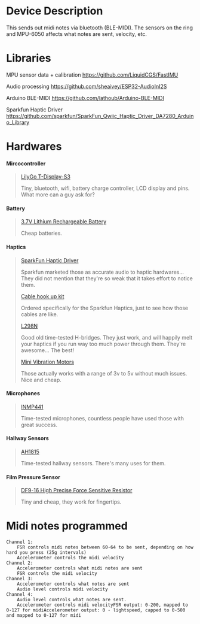 # Device Description
This sends out midi notes via bluetooth (BLE-MIDI). The sensors on the ring and MPU-6050 affects what notes are sent, velocity, etc.

# Libraries
MPU sensor data + calibration
https://github.com/LiquidCGS/FastIMU

Audio processing
https://github.com/sheaivey/ESP32-AudioInI2S

Arduino BLE-MIDI
https://github.com/lathoub/Arduino-BLE-MIDI 

Sparkfun Haptic Driver
https://github.com/sparkfun/SparkFun_Qwiic_Haptic_Driver_DA7280_Arduino_Library

# Hardwares
<div>
	<h4>Mircocontroller</h4>
	<blockquote>
		<a href="https://www.amazon.com/LILYGO-T-Display-S3-ESP32-S3-Development-Soldered/dp/B0BF542H39/">LilyGo T-Display-S3</a>
		<p>Tiny, bluetooth, wifi, battery charge controller, LCD display and pins. What more can a guy ask for?</p>
	</blockquote>
	
</div>

<div>
	<h4>Battery</h4>
	<blockquote>
		<a href="https://www.amazon.com/MakerFocus-Rechargable-Protection-Insulated-Development/dp/B08T6QS58J/?th=1">3.7V Lithium Rechargeable Battery</a>
		<p>Cheap batteries.</p>
	</blockquote>
	
</div>

<div>
	<h4>Haptics</h4>
	<blockquote>
		<a href="https://www.amazon.com/SparkFun-Qwiic-Haptic-Driver-Built/dp/B096YHK485">SparkFun Haptic Driver</a>
		<p>Sparkfun marketed those as accurate audio to haptic hardwares... They did not mention that they're so weak that it takes effort to notice them.</p>
		<a href="https://www.amazon.com/SparkFun-development-soldering-Breadboardable-Chain-able/dp/B07RB2LRH5">Cable hook up kit</a>
		<p>Ordered specifically for the Sparkfun Haptics, just to see how those cables are like.</p>
		<a href="https://www.amazon.com/SparkFun-Qwiic-Haptic-Driver-Built/dp/B096YHK485">L298N</a>
		<p>Good old time-tested H-bridges. They just work, and will happily melt your haptics if you run way too much power through them. They're awesome... The best!</p>
		<a href="https://www.amazon.com/tatoko-Vibration-Button-Type-Vibrating-Appliances/dp/B07Q1ZV4MJ/">Mini Vibration Motors </a>
		<p>Those actually works with a range of 3v to 5v without much issues. Nice and cheap.</p>
	</blockquote>
	
</div>

<div>
	<h4>Microphones</h4>
	<blockquote>
		<a href="https://www.amazon.com/dp/B092HWW4RS">INMP441</a>
		<p>Time-tested microphones, countless people have used those with great success.</p>
	</blockquote>
</div>

<div>
	<h4>Hallway Sensors</h4>
	<blockquote>
		<a href="https://www.amazon.com/SparkFun-Hall-Effect-Sensor-AH1815-Non-Latching/dp/B07DM7WBCG">AH1815</a>
		<p>Time-tested hallway sensors. There's many uses for them.</p>
	</blockquote>
</div>

<div>
	<h4>Film Pressure Sensor</h4>
	<blockquote>
		<a href="https://www.amazon.com/dp/B07T1CHY58">DF9-16 High Precise Force Sensitive Resistor</a>
		<p>Tiny and cheap, they work for fingertips.</p>
	</blockquote>
	
</div>


<div>
	<h4></h4>
	<a href=""></a>
	<p></p>
</div>









# Midi notes programmed
	Channel 1:
		FSR controls midi notes between 60-64 to be sent, depending on how hard you press (25g intervals)
		Accelerometer controls the midi velocity
	Channel 2:
		Accelerometer controls what midi notes are sent
		FSR controls the midi velocity
	Channel 3:
		Accelerometer controls what notes are sent
		Audio level controls midi velocity
	Channel 4:
		Audio level controls what notes are sent.
		Accelerometer controls midi velocityFSR output: 0-200, mapped to 0-127 for midiAccelerometer output: 0 - lightspeed, capped to 0-500 and mapped to 0-127 for midi
